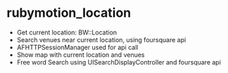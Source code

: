 rubymotion_location
===================

- Get current location: BW::Location
- Search venues near current location, using foursquare api
- AFHTTPSessionManager used for api call
- Show map with current location and venues
- Free word Search using UISearchDisplayController and foursquare api
